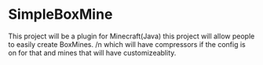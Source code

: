 # SimpleBoxMine
This project will be a plugin for Minecraft(Java) this project will allow people to easily create BoxMines. /n
which will have compressors if the config is on for that and mines that will have customizeablity.
